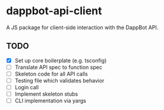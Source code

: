 # dappbot-api-client
A JS package for client-side interaction with the DappBot API.

## TODO
- [X] Set up core boilerplate (e.g. tsconfig)
- [ ] Translate API spec to function spec
- [ ] Skeleton code for all API calls
- [ ] Testing file which validates behavior
- [ ] Login call
- [ ] Implement skeleton stubs
- [ ] CLI implementation via yargs
